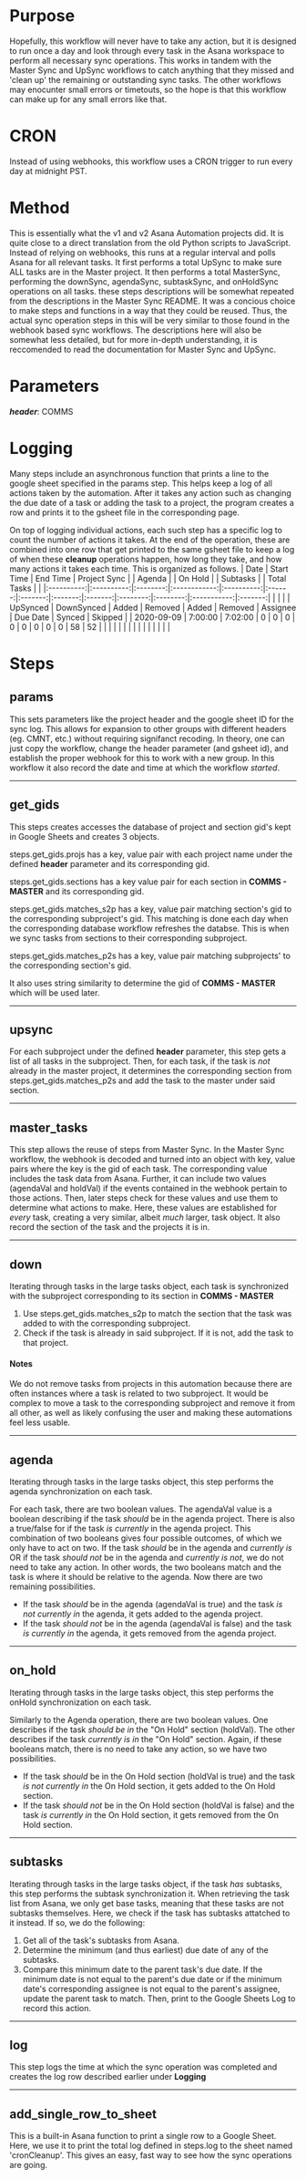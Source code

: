 # Purpose
Hopefully, this workflow will never have to take any action, but it is designed to run once a day and look through every task in the Asana workspace to perform all necessary sync operations. This works in tandem with the Master Sync and UpSync workflows to catch anything that they missed and 'clean up' the remaining or outstanding sync tasks. The other workflows may enocunter small errors or timetouts, so the hope is that this workflow can make up for any small errors like that.

# CRON
Instead of using webhooks, this workflow uses a CRON trigger to run every day at midnight PST.

# Method
This is essentially what the v1 and v2 Asana Automation projects did. It is quite close to a direct translation from the old Python scripts to JavaScript. Instead of relying on webhooks, this runs at a regular interval and polls Asana for all relevant tasks. It first performs a total UpSync to make sure ALL tasks are in the Master project. It then performs a total MasterSync, performing the downSync, agendaSync, subtaskSync, and onHoldSync operations on all tasks. these steps descriptions will be somewhat repeated from the descriptions in the Master Sync README. It was a concious choice to make steps and functions in a way that they could be reused. Thus, the actual sync operation steps in this will be very similar to those found in the webhook based sync workflows. The descriptions here will also be somewhat less detailed, but for more in-depth understanding, it is reccomended to read the documentation for Master Sync and UpSync.

# Parameters
***header***: COMMS

# Logging
Many steps include an asynchronous function that prints a line to the google sheet specified in the params step. This helps keep a log of all actions taken by the automation. After it takes any action such as changing the due date of a task or adding the task to a project, the program creates a row and prints it to the gsheet file in the corresponding page.

On top of logging individual actions, each such step has a specific log to count the number of actions it takes.  At the end of the operation, these are combined into one row that get printed to the same gsheet file to keep a log of when these **cleanup** operations happen, how long they take, and how many actions it takes each time. This is organized as follows.
|    Date    | Start Time | End Time | Project Sync |            | Agenda |         | On Hold |         | Subtasks |          | Total Tasks |         |
|:----------:|:----------:|:--------:|:------------:|:----------:|:------:|:-------:|:-------:|:-------:|:--------:|:--------:|:-----------:|:-------:|
|            |            |          |   UpSynced   | DownSynced |  Added | Removed |  Added  | Removed | Assignee | Due Date |    Synced   | Skipped |
| 2020-09-09 |    7:00:00 |  7:02:00 |            0 |          0 |      0 |       0 |       0 |       0 |        0 |        0 |          58 |      52 |
|            |            |          |              |            |        |         |         |         |          |          |             |         |


# Steps
## params
This sets parameters like the project header and the google sheet ID for the sync log. This allows for expansion to other groups with different headers (eg. CMNT, etc.) without requiring signifanct recoding. In theory, one can just copy the workflow, change the header parameter (and gsheet id), and establish the proper webhook for this to work with a new group. In this workflow it also record the date and time at which the workflow *started*.

---
## get_gids
This steps creates accesses the database of project and section gid's kept in Google Sheets and creates 3 objects.

steps.get_gids.projs has a key, value pair with each project name under the defined **header** parameter and its corresponding gid.

steps.get_gids.sections has a key value pair for each section in **COMMS - MASTER** and its corresponding gid.

steps.get_gids.matches_s2p has a key, value pair matching section's gid to the corresponding subproject's gid. This matching is done each day when the corresponding database workflow refreshes the databse. This is when we sync tasks from sections to their corresponding subproject.

steps.get_gids.matches_p2s has a key, value pair matching subprojects' to the corresponding section's gid.


It also uses string similarity to determine the gid of **COMMS - MASTER** which will be used later.

---
## upsync
For each subproject under the defined **header** parameter, this step gets a list of all tasks in the subproject. Then, for each task, if the task is *not* already in the master project, it determines the corresponding section from steps.get_gids.matches_p2s and add the task to the master under said section.

---
## master_tasks
This step allows the reuse of steps from Master Sync. In the Master Sync workflow, the webhook is decoded and turned into an object with key, value pairs where the key is the gid of each task. The corresponding value includes the task data from Asana. Further, it can include two values (agendaVal and holdVal) if the events contained in the webhook pertain to those actions. Then, later steps check for these values and use them to determine what actions to make. Here, these values are established for *every* task, creating a very similar, albeit *much* larger, task object. It also record the section of the task and the projects it is in.

---
## down
Iterating through tasks in the large tasks object, each task is synchronized with the subproject corresponding to its section in **COMMS - MASTER**
1. Use steps.get_gids.matches_s2p to match the section that the task was added to with the corresponding subproject.
2. Check if the task is already in said subproject. If it is not, add the task to that project.

#### Notes
We do not remove tasks from projects in this automation because there are often instances where a task is related to two subproject. It would be complex to move a task to the corresponding subproject and remove it from all other, as well as likely confusing the user and making these automations feel less usable.

---
## agenda
Iterating through tasks in the large tasks object, this step performs the agenda synchronization on each task.

For each task, there are two boolean values. The agendaVal value is a boolean describing if the task *should* be in the agenda project. There is also a true/false for if the task *is currently* in the agenda project. This combination of two booleans gives four possible outcomes, of which we only have to act on two. If the task *should* be in the agenda and *currently is* OR if the task *should not* be in the agenda and *currently is not*, we do not need to take any action. In other words, the two booleans match and the task is where it should be relative to the agenda. Now there are two remaining possibilities.
- If the task *should* be in the agenda (agendaVal is true) and the task *is not currently in* the agenda, it gets added to the agenda project.
- If the task *should not* be in the agenda (agendaVal is false) and the task *is currently in* the agenda, it gets removed from the agenda project.

---
## on_hold
Iterating through tasks in the large tasks object, this step performs the onHold synchronization on each task.

Similarly to the Agenda operation, there are two boolean values. One describes if the task *should be in* the "On Hold" section (holdVal). The other describes if the task *currently is in* the "On Hold" section. Again, if these booleans match, there is no need to take any action, so we have two possibilities.
- If the task *should* be in the On Hold section (holdVal is true) and the task *is not currently in* the On Hold section, it gets added to the On Hold section.
- If the task *should not* be in the On Hold section (holdVal is false) and the task *is currently in* the On Hold section, it gets removed from the On Hold section.

---
## subtasks
Iterating through tasks in the large tasks object, if the task *has* subtasks, this step performs the subtask synchronization it. When retrieving the task list from Asana, we only get base tasks, meaning that these tasks are not subtasks themselves. Here, we check if the task has subtasks attatched to it instead. If so, we do the following:
1. Get all of the task's subtasks from Asana. 
2. Determine the minimum (and thus earliest) due date of any of the subtasks.
3. Compare this minimum date to the parent task's due date. If the minimum date is not equal to the parent's due date or if the minimum date's corresponding assignee is not equal to the parent's assignee, update the parent task to match. Then, print to the Google Sheets Log to record this action.

---
## log
This step logs the time at which the sync operation was completed and creates the log row described earlier under **Logging**

---
## add_single_row_to_sheet
This is a built-in Asana function to print a single row to a Google Sheet. Here, we use it to print the total log defined in steps.log to the sheet named 'cronCleanup'. This gives an easy, fast way to see how the sync operations are going.